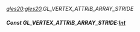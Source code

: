 _[gles20](../../modules/gles20/gles20-module.md):[gles20](../../modules/gles20/gles20-module.md).GL\_VERTEX\_ATTRIB\_ARRAY\_STRIDE_
##### Const GL\_VERTEX\_ATTRIB\_ARRAY\_STRIDE:[Int](../../modules/wonkey/wonkey-types-int.md)
